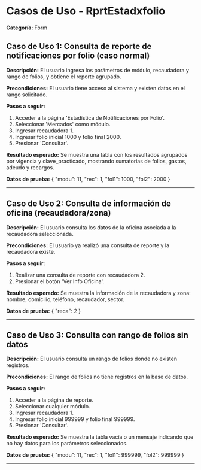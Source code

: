 # Casos de Uso - RprtEstadxfolio

**Categoría:** Form

## Caso de Uso 1: Consulta de reporte de notificaciones por folio (caso normal)

**Descripción:** El usuario ingresa los parámetros de módulo, recaudadora y rango de folios, y obtiene el reporte agrupado.

**Precondiciones:**
El usuario tiene acceso al sistema y existen datos en el rango solicitado.

**Pasos a seguir:**
1. Acceder a la página 'Estadística de Notificaciones por Folio'.
2. Seleccionar 'Mercados' como módulo.
3. Ingresar recaudadora 1.
4. Ingresar folio inicial 1000 y folio final 2000.
5. Presionar 'Consultar'.

**Resultado esperado:**
Se muestra una tabla con los resultados agrupados por vigencia y clave_practicado, mostrando sumatorias de folios, gastos, adeudo y recargos.

**Datos de prueba:**
{ "modu": 11, "rec": 1, "fol1": 1000, "fol2": 2000 }

---

## Caso de Uso 2: Consulta de información de oficina (recaudadora/zona)

**Descripción:** El usuario consulta los datos de la oficina asociada a la recaudadora seleccionada.

**Precondiciones:**
El usuario ya realizó una consulta de reporte y la recaudadora existe.

**Pasos a seguir:**
1. Realizar una consulta de reporte con recaudadora 2.
2. Presionar el botón 'Ver Info Oficina'.

**Resultado esperado:**
Se muestra la información de la recaudadora y zona: nombre, domicilio, teléfono, recaudador, sector.

**Datos de prueba:**
{ "reca": 2 }

---

## Caso de Uso 3: Consulta con rango de folios sin datos

**Descripción:** El usuario consulta un rango de folios donde no existen registros.

**Precondiciones:**
El rango de folios no tiene registros en la base de datos.

**Pasos a seguir:**
1. Acceder a la página de reporte.
2. Seleccionar cualquier módulo.
3. Ingresar recaudadora 1.
4. Ingresar folio inicial 999999 y folio final 999999.
5. Presionar 'Consultar'.

**Resultado esperado:**
Se muestra la tabla vacía o un mensaje indicando que no hay datos para los parámetros seleccionados.

**Datos de prueba:**
{ "modu": 11, "rec": 1, "fol1": 999999, "fol2": 999999 }

---

